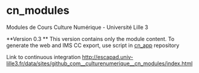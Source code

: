 # cn_modules
Modules de Cours Culture Numérique - Université Lille 3  

**Version 0.3 **
 This version contains only the module content.
 To generate the web and IMS CC export, use script in [cn_app](https://github.com/CultureNumerique/cn_app) repository 
 
 Link to continuous integration http://escapad.univ-lille3.fr/data/sites/github_com__culturenumerique__cn_modules/index.html
